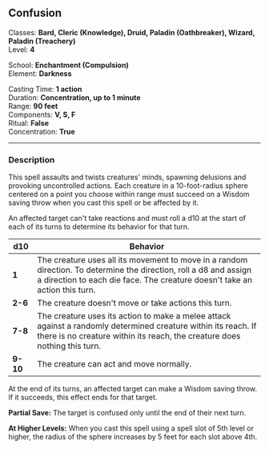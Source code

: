 ## Confusion

Classes: **Bard, Cleric (Knowledge), Druid, Paladin (Oathbreaker), Wizard, Paladin (Treachery)**  
Level: **4**  

School: **Enchantment (Compulsion)**  
Element: **Darkness**  

Casting Time: **1 action**  
Duration: **Concentration, up to 1 minute**  
Range: **90 feet**  
Components: **V, S, F**  
Ritual: **False**  
Concentration: **True**  

------

### Description

This spell assaults and twists creatures' minds, spawning delusions and provoking uncontrolled actions. Each creature in a 10-foot-radius sphere centered on a point you choose within range must succeed on a Wisdom saving throw when you cast this spell or be affected by it.

An affected target can't take reactions and must roll a d10 at the start of each of its turns to determine its behavior for that turn.

| d10      | Behavior                                                     |
| -------- | ------------------------------------------------------------ |
| **1**    | The creature uses all its movement to move in a random direction. To determine the direction, roll a d8 and assign a direction to each die face. The creature doesn't take an action this turn. |
| **2-6**  | The creature doesn't move or take actions this turn.         |
| **7-8**  | The creature uses its action to make a melee attack against a randomly determined creature within its reach. If there is no creature within its reach, the creature does nothing this turn. |
| **9-10** | The creature can act and move normally.                      |

At the end of its turns, an affected target can make a Wisdom saving throw. If it succeeds, this effect ends for that target.

**Partial Save:** The target is confused only until the end of their next turn.

**At Higher Levels:** When you cast this spell using a spell slot of 5th level or higher, the radius of the sphere increases by 5 feet for each slot above 4th.
